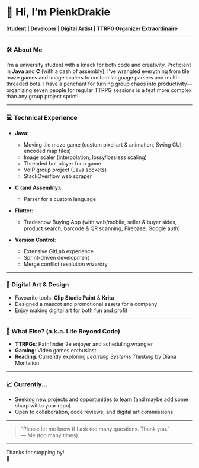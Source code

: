 # 👋 Hi, I’m PienkDrakie

**Student | Developer | Digital Artist | TTRPG Organizer Extraordinaire**

---

### 🛠️ About Me

I'm a university student with a knack for both code and creativity. Proficient in **Java** and **C** (with a dash of assembly), I’ve wrangled everything from tile maze games and image scalers to custom language parsers and multi-threaded bots. I have a penchant for turning group chaos into productivity—organizing seven people for regular TTRPG sessions is a feat more complex than any group project sprint!

---

### 💻 Technical Experience

- **Java**:  
  - Moving tile maze game (custom pixel art & animation, Swing GUI, encoded map files)
  - Image scaler (interpolation, lossy/lossless scaling)
  - Threaded bot player for a game  
  - VoIP group project (Java sockets)
  - StackOverflow web scraper

- **C (and Assembly)**:  
  - Parser for a custom language

- **Flutter**:  
  - Tradeshow Buying App (with web/mobile, seller & buyer sides, product search, barcode & QR scanning, Firebase, Google auth)

- **Version Control**:  
  - Extensive GitLab experience  
  - Sprint-driven development  
  - Merge conflict resolution wizardry

---

### 🎨 Digital Art & Design

- Favourite tools: **Clip Studio Paint** & **Krita**
- Designed a mascot and promotional assets for a company
- Enjoy making digital art for both fun and profit

---

### 🧙 What Else? (a.k.a. Life Beyond Code)

- **TTRPGs**: Pathfinder 2e enjoyer and scheduling wrangler
- **Gaming**: Video games enthusiast
- **Reading**: Currently exploring _Learning Systems Thinking_ by Diana Montalion

---

### 📈 Currently...

- Seeking new projects and opportunities to learn (and maybe add some sharp wit to your repo)
- Open to collaboration, code reviews, and digital art commissions

---

> “Please let me know if I ask too many questions. Thank you.”  
> — Me (too many times)

---

Thanks for stopping by!  
🦄
